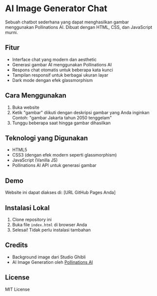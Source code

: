 # AI Image Generator Chat

Sebuah chatbot sederhana yang dapat menghasilkan gambar menggunakan Pollinations AI. Dibuat dengan HTML, CSS, dan JavaScript murni.

## Fitur

- Interface chat yang modern dan aesthetic
- Generasi gambar AI menggunakan Pollinations AI
- Respons chat otomatis untuk beberapa kata kunci
- Tampilan responsif untuk berbagai ukuran layar
- Dark mode dengan efek glassmorphism

## Cara Menggunakan

1. Buka website
2. Ketik "gambar" diikuti dengan deskripsi gambar yang Anda inginkan
   Contoh: "gambar Jakarta tahun 2050 tenggelam"
3. Tunggu beberapa saat hingga gambar dihasilkan

## Teknologi yang Digunakan

- HTML5
- CSS3 (dengan efek modern seperti glassmorphism)
- JavaScript (Vanilla JS)
- Pollinations AI API untuk generasi gambar

## Demo

Website ini dapat diakses di: [URL GitHub Pages Anda]

## Instalasi Lokal

1. Clone repository ini
2. Buka file `index.html` di browser Anda
3. Selesai! Tidak perlu instalasi tambahan

## Credits

- Background image dari Studio Ghibli
- AI Image Generation oleh [Pollinations AI](https://pollinations.ai)

## License

MIT License 
